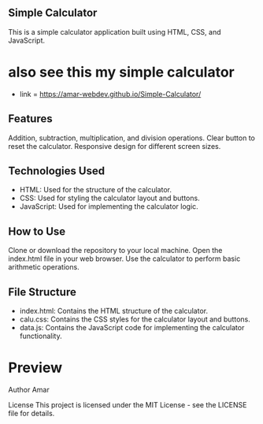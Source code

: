 ## Simple Calculator

This is a simple calculator application built using HTML, CSS, and JavaScript.

# also see this my simple calculator

* link = https://amar-webdev.github.io/Simple-Calculator/

## Features

Addition, subtraction, multiplication, and division operations.
Clear button to reset the calculator.
Responsive design for different screen sizes.

## Technologies Used

* HTML: Used for the structure of the calculator.
* CSS: Used for styling the calculator layout and buttons.
* JavaScript: Used for implementing the calculator logic.
  
## How to Use

Clone or download the repository to your local machine.
Open the index.html file in your web browser.
Use the calculator to perform basic arithmetic operations.

## File Structure

* index.html: Contains the HTML structure of the calculator.
* calu.css: Contains the CSS styles for the calculator layout and buttons.
* data.js: Contains the JavaScript code for implementing the calculator functionality.

# Preview

Author
Amar

License
This project is licensed under the MIT License - see the LICENSE file for details.
